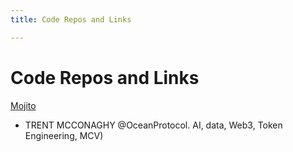 ```yaml
---
title: Code Repos and Links

---
```


# Code Repos and Links

[Mojito](http://www.trent.st/mojito/)
- TRENT MCCONAGHY
@OceanProtocol. AI, data, Web3, Token Engineering, MCV)

